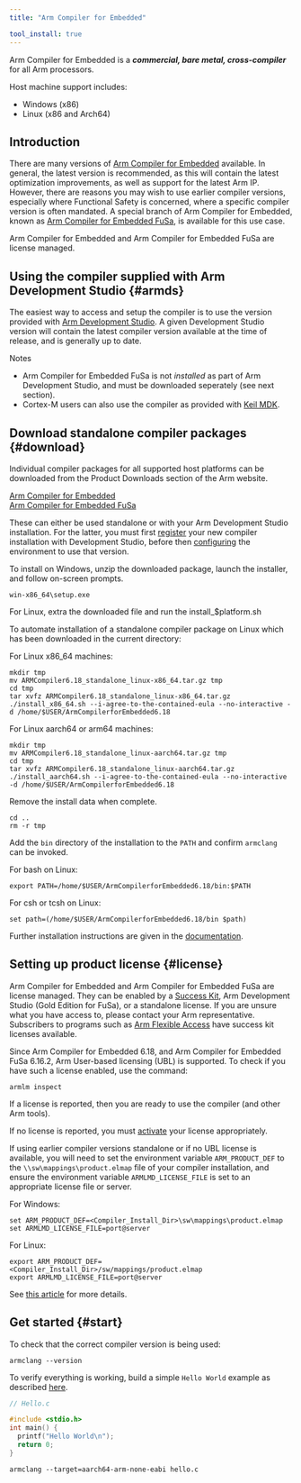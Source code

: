 ```yaml
---
title: "Arm Compiler for Embedded"

tool_install: true
---
```


Arm Compiler for Embedded is a ***commercial, bare metal, cross-compiler*** for all Arm processors.

Host machine support includes:
- Windows (x86)
- Linux (x86 and Arch64) 


## Introduction

There are many versions of [Arm Compiler for Embedded](https://developer.arm.com/Tools%20and%20Software/Arm%20Compiler%20for%20Embedded) available. In general, the latest version is recommended, as this will contain the latest optimization improvements, as well as support for the latest Arm IP. However, there are reasons you may wish to use earlier compiler versions, especially where Functional Safety is concerned, where a specific compiler version is often mandated. A special branch of Arm Compiler for Embedded, known as [Arm Compiler for Embedded FuSa](https://developer.arm.com/Tools%20and%20Software/Arm%20Compiler%20for%20Embedded%20FuSa), is available for this use case.

Arm Compiler for Embedded and Arm Compiler for Embedded FuSa are license managed.

## Using the compiler supplied with Arm Development Studio {#armds}

The easiest way to access and setup the compiler is to use the version provided with [Arm Development Studio](https://developer.arm.com/Tools%20and%20Software/Arm%20Development%20Studio). A given Development Studio version will contain the latest compiler version available at the time of release, and is generally up to date.

Notes
- Arm Compiler for Embedded FuSa is not _installed_ as part of Arm Development Studio, and must be downloaded seperately (see next section).
- Cortex-M users can also use the compiler as provided with [Keil MDK](https://www2.keil.com/mdk5).

## Download standalone compiler packages {#download}

Individual compiler packages for all supported host platforms can be downloaded from the Product Downloads section of the Arm website.

[Arm Compiler for Embedded](https://developer.arm.com/downloads/-/arm-compiler-for-embedded)\
[Arm Compiler for Embedded FuSa](https://developer.arm.com/downloads/-/arm-compiler-for-functional-safety)

These can either be used standalone or with your Arm Development Studio installation. For the latter, you must first [register](https://developer.arm.com/documentation/101469/latest/Installing-and-configuring-Arm-Development-Studio/Register-a-compiler-toolchain) your new compiler installation with Development Studio, before then [configuring](https://developer.arm.com/documentation/101469/latest/Installing-and-configuring-Arm-Development-Studio/Register-a-compiler-toolchain/Configure-a-compiler-toolchain-for-the-Arm-DS-command-prompt) the environment to use that version.

To install on Windows, unzip the downloaded package, launch the installer, and follow on-screen prompts.
```console
win-x86_64\setup.exe
```

For Linux, extra the downloaded file and run the install_$platform.sh

To automate installation of a standalone compiler package on Linux which has been downloaded in the current directory:

For Linux x86_64 machines:

```console
mkdir tmp
mv ARMCompiler6.18_standalone_linux-x86_64.tar.gz tmp
cd tmp
tar xvfz ARMCompiler6.18_standalone_linux-x86_64.tar.gz
./install_x86_64.sh --i-agree-to-the-contained-eula --no-interactive -d /home/$USER/ArmCompilerforEmbedded6.18
```

For Linux aarch64 or arm64 machines:

```console
mkdir tmp
mv ARMCompiler6.18_standalone_linux-aarch64.tar.gz tmp
cd tmp
tar xvfz ARMCompiler6.18_standalone_linux-aarch64.tar.gz
./install_aarch64.sh --i-agree-to-the-contained-eula --no-interactive -d /home/$USER/ArmCompilerforEmbedded6.18
```

Remove the install data when complete.

```console
cd ..
rm -r tmp
```

Add the `bin` directory of the installation to the `PATH` and confirm `armclang` can be invoked.

For bash on Linux:

```console
export PATH=/home/$USER/ArmCompilerforEmbedded6.18/bin:$PATH
```

For csh or tcsh on Linux: 

```console
set path=(/home/$USER/ArmCompilerforEmbedded6.18/bin $path)
```

Further installation instructions are given in the [documentation](https://developer.arm.com/documentation/100748/latest/Getting-Started/Installing-Arm-Compiler-for-Embedded).

## Setting up product license {#license}

Arm Compiler for Embedded and Arm Compiler for Embedded FuSa are license managed. They can be enabled by a [Success Kit](https://www.arm.com/products/development-tools/success-kits), Arm Development Studio (Gold Edition for FuSa), or a standalone license. If you are unsure what you have access to, please contact your Arm representative. Subscribers to programs such as [Arm Flexible Access](https://www.arm.com/products/flexible-access) have success kit licenses available.

Since Arm Compiler for Embedded 6.18, and Arm Compiler for Embedded FuSa 6.16.2, Arm User-based licensing (UBL) is supported. To check if you have such a license enabled, use the command:

```console
armlm inspect
```

If a license is reported, then you are ready to use the compiler (and other Arm tools).

If no license is reported, you must [activate](https://developer.arm.com/documentation/102516/latest/Using-user-based-licensing) your license appropriately.

If using earlier compiler versions standalone or if no UBL license is available, you will need to set the environment variable `ARM_PRODUCT_DEF` to the `\\sw\mappings\product.elmap` file of your compiler installation, and ensure the environment variable `ARMLMD_LICENSE_FILE` is set to an appropriate license file or server.

For Windows:

```console
set ARM_PRODUCT_DEF=<Compiler_Install_Dir>\sw\mappings\product.elmap
set ARMLMD_LICENSE_FILE=port@server
```

For Linux:

```console
export ARM_PRODUCT_DEF=<Compiler_Install_Dir>/sw/mappings/product.elmap
export ARMLMD_LICENSE_FILE=port@server
```

See [this article](https://developer.arm.com/documentation/ka004977/latest) for more details.

## Get started {#start}

To check that the correct compiler version is being used:

```console
armclang --version
```

To verify everything is working, build a simple `Hello World` example as described [here](https://developer.arm.com/documentation/100748/latest/Getting-Started/Compiling-a-Hello-World-example).

```C
// Hello.c

#include <stdio.h>
int main() {
  printf("Hello World\n");
  return 0;
}
```

```console
armclang --target=aarch64-arm-none-eabi hello.c
```

